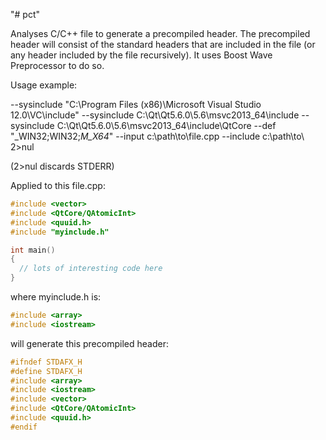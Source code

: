 "# pct"

Analyses C/C++ file to generate a precompiled header. The precompiled header will consist of the standard headers that are included in the file (or any header included by the file recursively). It uses Boost Wave Preprocessor to do so.

Usage example:

--sysinclude "C:\Program Files (x86)\Microsoft Visual Studio 12.0\VC\include" --sysinclude C:\Qt\Qt5.6.0\5.6\msvc2013_64\include --sysinclude C:\Qt\Qt5.6.0\5.6\msvc2013_64\include\QtCore --def "_WIN32;WIN32;_M_X64_" --input c:\path\to\file.cpp --include c:\path\to\ 2>nul

(2>nul discards STDERR)

Applied to this file.cpp:

```cpp
#include <vector>
#include <QtCore/QAtomicInt>
#include <quuid.h>
#include "myinclude.h"

int main()
{
  // lots of interesting code here
}
```

where myinclude.h is:

```cpp
#include <array>
#include <iostream>
```

will generate this precompiled header:

```cpp
#ifndef STDAFX_H
#define STDAFX_H
#include <array>
#include <iostream>
#include <vector>
#include <QtCore/QAtomicInt>
#include <quuid.h>
#endif
```







